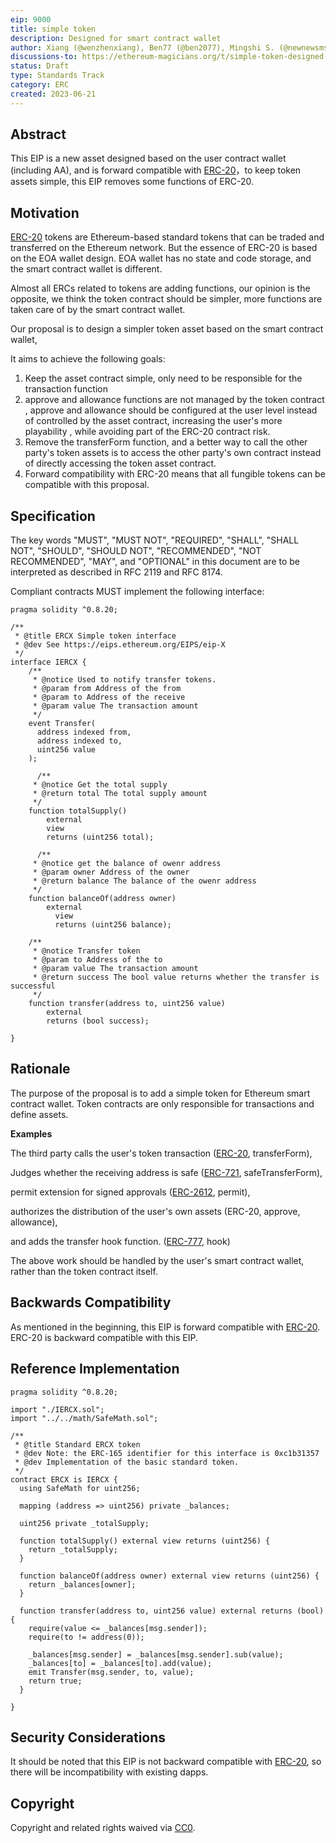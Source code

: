 ```yaml
---
eip: 9000
title: simple token
description: Designed for smart contract wallet
author: Xiang (@wenzhenxiang), Ben77 (@ben2077), Mingshi S. (@newnewsms)
discussions-to: https://ethereum-magicians.org/t/simple-token-designed-for-smart-contract-wallet-aa/14757
status: Draft
type: Standards Track
category: ERC
created: 2023-06-21
---
```


## Abstract

This EIP is a new asset designed based on the user contract wallet (including AA), and is forward compatible with [ERC-20](./eip-20.md)，to keep token assets simple, this EIP removes some functions of ERC-20.

## Motivation

[ERC-20](./eip-20.md) tokens are Ethereum-based standard tokens that can be traded and transferred on the Ethereum network. But the essence of ERC-20 is based on the EOA wallet design. EOA wallet has no state and code storage, and the smart contract wallet is different.

Almost all ERCs related to tokens are adding functions, our opinion is the opposite, we think the token contract should be simpler, more functions are taken care of by the smart contract wallet.

Our proposal is to design a simpler token asset based on the smart contract wallet, 

It aims to achieve the following goals:

1. Keep the asset contract simple, only need to be responsible for the transaction function
2. approve and allowance functions are not managed by the token contract , approve and allowance should be configured at the user level instead of controlled by the asset contract, increasing the user's more playability , while avoiding part of the ERC-20 contract risk.
3. Remove the transferForm function, and a better way to call the other party's token assets is to access the other party's own contract instead of directly accessing the token asset contract.
4. Forward compatibility with ERC-20 means that all fungible tokens can be compatible with this proposal.

## Specification

The key words "MUST", "MUST NOT", "REQUIRED", "SHALL", "SHALL NOT", "SHOULD", "SHOULD NOT", "RECOMMENDED", "NOT RECOMMENDED", "MAY", and "OPTIONAL" in this document are to be interpreted as described in RFC 2119 and RFC 8174.

Compliant contracts MUST implement the following interface:

```solidity
pragma solidity ^0.8.20;

/**
 * @title ERCX Simple token interface 
 * @dev See https://eips.ethereum.org/EIPS/eip-X
 */
interface IERCX {
    /**
     * @notice Used to notify transfer tokens.
     * @param from Address of the from
     * @param to Address of the receive
     * @param value The transaction amount 
     */
    event Transfer(
      address indexed from,
      address indexed to,
      uint256 value
    );
	
	  /**
     * @notice Get the total supply
     * @return total The total supply amount
     */
    function totalSupply() 
        external  
        view
        returns (uint256 total);
	  
	  /**
     * @notice get the balance of owenr address
     * @param owner Address of the owner
     * @return balance The balance of the owenr address
     */
    function balanceOf(address owner) 
        external
	      view
	      returns (uint256 balance);

    /**
     * @notice Transfer token
     * @param to Address of the to
     * @param value The transaction amount 
     * @return success The bool value returns whether the transfer is successful
     */
    function transfer(address to, uint256 value)
        external
        returns (bool success);

}
```

## Rationale

The purpose of the proposal is to add a simple token for Ethereum smart contract wallet.  Token contracts are only responsible for transactions and define assets. 

****Examples****

The third party calls the user's token transaction ([ERC-20](./eip-20.md), transferForm), 

Judges whether the receiving address is safe ([ERC-721](./eip-721.md), safeTransferForm), 

permit extension for signed approvals ([ERC-2612](./eip-2612.md), permit),

authorizes the distribution of the user's own assets (ERC-20, approve, allowance), 

and adds the transfer hook function. ([ERC-777](./eip-777.md), hook)

The above work should be handled by the user's smart contract wallet, rather than the token contract itself.

## Backwards Compatibility

As mentioned in the beginning, this EIP is forward compatible with [ERC-20](./eip-20.md). ERC-20 is backward compatible with this EIP.

## Reference Implementation

```solidity
pragma solidity ^0.8.20;

import "./IERCX.sol";
import "../../math/SafeMath.sol";

/**
 * @title Standard ERCX token
 * @dev Note: the ERC-165 identifier for this interface is 0xc1b31357
 * @dev Implementation of the basic standard token.
 */
contract ERCX is IERCX {
  using SafeMath for uint256;

  mapping (address => uint256) private _balances;

  uint256 private _totalSupply;

  function totalSupply() external view returns (uint256) {
    return _totalSupply;
  }

  function balanceOf(address owner) external view returns (uint256) {
    return _balances[owner];
  }

  function transfer(address to, uint256 value) external returns (bool) {
    require(value <= _balances[msg.sender]);
    require(to != address(0));

    _balances[msg.sender] = _balances[msg.sender].sub(value);
    _balances[to] = _balances[to].add(value);
    emit Transfer(msg.sender, to, value);
    return true;
  }

}
```

## Security Considerations

It should be noted that this EIP is not backward compatible with [ERC-20](./eip-20.md), so there will be incompatibility with existing dapps.

## Copyright

Copyright and related rights waived via [CC0](../LICENSE.md).

